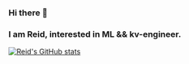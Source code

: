 ### Hi there 👋
### I am Reid, interested in ML && kv-engineer.
<!--
**Reid00/Reid00** is a ✨ _special_ ✨ repository because its `README.md` (this file) appears on your GitHub profile.

Here are some ideas to get you started:

- 🔭 I’m currently working on ...
- 🌱 I’m currently learning ...
- 👯 I’m looking to collaborate on ...
- 🤔 I’m looking for help with ...
- 💬 Ask me about ...
- 📫 How to reach me: ...
- 😄 Pronouns: ...
- ⚡ Fun fact: ...
-->

[![Reid's GitHub stats](https://github-readme-stats.vercel.app/api?username=Reid00&hide=stars,commits,prs,issues,contribs)](https://github.com/Reid00)
